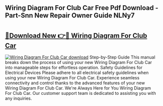 ## Wiring Diagram For Club Car Free Pdf Download - Part-Snn New Repair Owner Guide NLNy7

# <h2><a href="http://dfjuk2j.blite.top/?on=Wiring+Diagram+For+Club+Car">🔗Download New 👉🔴 Wiring Diagram For Club Car</a></h2>

[![Wiring Diagram For Club Car download](https://i.imgur.com/lujVjoI.png)](http://dfjuk2j.blite.top/?on=Wiring+Diagram+For+Club+Car)
Step-by-Step Guide This manual breaks down the process of using your new Wiring Diagram For Club Car into manageable steps for effortless operation. Safety Guidelines for Electrical Devices Please adhere to all electrical safety guidelines when using your new Wiring Diagram For Club Car. Experience seamless connectivity and control thanks to the advanced features of your new Wiring Diagram For Club Car. We're Always Here for You Wiring Diagram For Club Car. Our customer support team is dedicated to assisting you with any inquiries.
